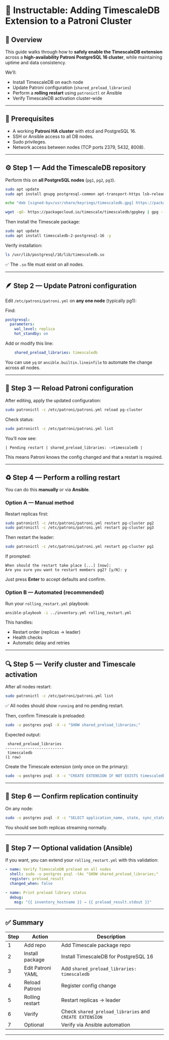 # 🧩 Instructable: Adding TimescaleDB Extension to a Patroni Cluster

## 🧠 Overview

This guide walks through how to **safely enable the TimescaleDB extension** across a **high-availability Patroni PostgreSQL 16 cluster**, while maintaining uptime and data consistency.

We’ll:
- Install TimescaleDB on each node  
- Update Patroni configuration (`shared_preload_libraries`)  
- Perform a **rolling restart** using `patronictl` or Ansible  
- Verify TimescaleDB activation cluster-wide  

---

## 🧱 Prerequisites

- A working **Patroni HA cluster** with etcd and PostgreSQL 16.  
- SSH or Ansible access to all DB nodes.  
- Sudo privileges.  
- Network access between nodes (TCP ports 2379, 5432, 8008).  

---

## ⚙️ Step 1 — Add the TimescaleDB repository

Perform this on **all PostgreSQL nodes** (`pg1`, `pg2`, `pg3`).

```bash
sudo apt update
sudo apt install gnupg postgresql-common apt-transport-https lsb-release wget -y

echo "deb [signed-by=/usr/share/keyrings/timescaledb.gpg] https://packagecloud.io/timescale/timescaledb/ubuntu $(lsb_release -cs) main" | sudo tee /etc/apt/sources.list.d/timescaledb.list

wget -qO- https://packagecloud.io/timescale/timescaledb/gpgkey | gpg --dearmor | sudo tee /usr/share/keyrings/timescaledb.gpg > /dev/null
```

Then install the Timescale package:
```bash
sudo apt update
sudo apt install timescaledb-2-postgresql-16 -y
```

Verify installation:
```bash
ls /usr/lib/postgresql/16/lib/timescaledb.so
```
✅ The `.so` file must exist on all nodes.

---

## 🪶 Step 2 — Update Patroni configuration

Edit `/etc/patroni/patroni.yml` on **any one node** (typically pg1):

Find:
```yaml
postgresql:
  parameters:
    wal_level: replica
    hot_standby: on
```

Add or modify this line:
```yaml
    shared_preload_libraries: timescaledb
```

You can use `yq` or `ansible.builtin.lineinfile` to automate the change across all nodes.

---

## 🔄 Step 3 — Reload Patroni configuration

After editing, apply the updated configuration:
```bash
sudo patronictl -c /etc/patroni/patroni.yml reload pg-cluster
```

Check status:
```bash
sudo patronictl -c /etc/patroni/patroni.yml list
```

You’ll now see:
```
| Pending restart | shared_preload_libraries: ->timescaledb |
```

This means Patroni knows the config changed and that a restart is required.

---

## ♻️ Step 4 — Perform a rolling restart

You can do this **manually** or via **Ansible**.

### Option A — Manual method
Restart replicas first:
```bash
sudo patronictl -c /etc/patroni/patroni.yml restart pg-cluster pg2
sudo patronictl -c /etc/patroni/patroni.yml restart pg-cluster pg3
```
Then restart the leader:
```bash
sudo patronictl -c /etc/patroni/patroni.yml restart pg-cluster pg1
```

If prompted:
```
When should the restart take place [...] [now]: 
Are you sure you want to restart members pg2? [y/N]: y
```
Just press **Enter** to accept defaults and confirm.

### Option B — Automated (recommended)
Run your `rolling_restart.yml` playbook:
```bash
ansible-playbook -i ../inventory.yml rolling_restart.yml
```

This handles:
- Restart order (replicas → leader)
- Health checks
- Automatic delay and retries  

---

## 🔍 Step 5 — Verify cluster and Timescale activation

After all nodes restart:
```bash
sudo patronictl -c /etc/patroni/patroni.yml list
```
✅ All nodes should show `running` and no pending restart.

Then, confirm Timescale is preloaded:
```bash
sudo -u postgres psql -X -c "SHOW shared_preload_libraries;"
```
Expected output:
```
 shared_preload_libraries
--------------------------
 timescaledb
(1 row)
```

Create the Timescale extension (only once on the primary):
```bash
sudo -u postgres psql -X -c "CREATE EXTENSION IF NOT EXISTS timescaledb;"
```

---

## 🧩 Step 6 — Confirm replication continuity

On any node:
```bash
sudo -u postgres psql -X -c "SELECT application_name, state, sync_state FROM pg_stat_replication;"
```
You should see both replicas streaming normally.

---

## 🧾 Step 7 — Optional validation (Ansible)

If you want, you can extend your `rolling_restart.yml` with this validation:

```yaml
- name: Verify TimescaleDB preload on all nodes
  shell: sudo -u postgres psql -tAc "SHOW shared_preload_libraries;"
  register: preload_result
  changed_when: false

- name: Print preload library status
  debug:
    msg: "{{ inventory_hostname }} → {{ preload_result.stdout }}"
```

---

## ✅ Summary

| Step | Action | Description |
|------|---------|-------------|
| 1 | Add repo | Add Timescale package repo |
| 2 | Install package | Install TimescaleDB for PostgreSQL 16 |
| 3 | Edit Patroni YAML | Add `shared_preload_libraries: timescaledb` |
| 4 | Reload Patroni | Register config change |
| 5 | Rolling restart | Restart replicas → leader |
| 6 | Verify | Check `shared_preload_libraries` and `CREATE EXTENSION` |
| 7 | Optional | Verify via Ansible automation |

---
